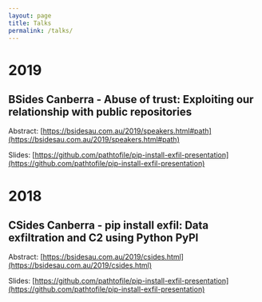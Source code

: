 ```yaml
---
layout: page
title: Talks
permalink: /talks/
---
```



# 2019

## BSides Canberra - Abuse of trust: Exploiting our relationship with public repositories

Abstract: [https://bsidesau.com.au/2019/speakers.html#path](https://bsidesau.com.au/2019/speakers.html#path)

Slides: [https://github.com/pathtofile/pip-install-exfil-presentation](https://github.com/pathtofile/pip-install-exfil-presentation)


# 2018

## ​CSides Canberra - pip install exfil: Data exfiltration and C2 using Python PyPI

Abstract: [https://bsidesau.com.au/2019/csides.html](https://bsidesau.com.au/2019/csides.html)

Slides: [https://github.com/pathtofile/pip-install-exfil-presentation](https://github.com/pathtofile/pip-install-exfil-presentation)
